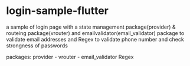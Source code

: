 # login-sample-flutter

a sample of login page with a state management package(provider) & routeing package(vrouter) and emailvalidator(email_validator) package to validate email addresses and Regex to validate phone number and check strongness of passwords

packages: provider - vrouter - email_validator
Regex
